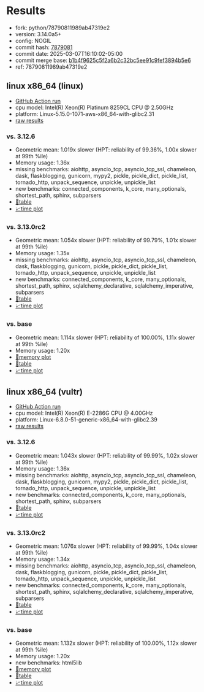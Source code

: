 # Results

- fork: python/78790811989ab47319e2
- version: 3.14.0a5+
- config: NOGIL
- commit hash: [7879081](https://github.com/python/cpython/commit/7879081)
- commit date: 2025-03-07T16:10:02-05:00
- commit merge base: [b1b4f9625c5f2a6b2c32bc5ee91c9fef3894b5e6](https://github.com/python/cpython/commit/b1b4f9625c5f2a6b2c32bc5ee91c9fef3894b5e6)
- ref: 78790811989ab47319e2

## linux x86_64 (linux)

- [GitHub Action run](https://github.com/facebookexperimental/free-threading-benchmarking/actions/runs/13731724455)
- cpu model: Intel(R) Xeon(R) Platinum 8259CL CPU @ 2.50GHz
- platform: Linux-5.15.0-1071-aws-x86_64-with-glibc2.31
- [raw results](bm-20250307-linux-x86_64-python-78790811989ab47319e2-3.14.0a5%2B-7879081.json)

### vs. 3.12.6

- Geometric mean: 1.019x slower (HPT: reliability of 99.36%, 1.00x slower at 99th %ile)
- Memory usage: 1.36x
- missing benchmarks: aiohttp, asyncio_tcp, asyncio_tcp_ssl, chameleon, dask, flaskblogging, gunicorn, mypy2, pickle, pickle_dict, pickle_list, tornado_http, unpack_sequence, unpickle, unpickle_list
- new benchmarks: connected_components, k_core, many_optionals, shortest_path, sphinx, subparsers
- [📄table](bm-20250307-linux-x86_64-python-78790811989ab47319e2-3.14.0a5%2B-7879081-vs-3.12.6.md)
- [📈time plot](bm-20250307-linux-x86_64-python-78790811989ab47319e2-3.14.0a5%2B-7879081-vs-3.12.6.svg)

### vs. 3.13.0rc2

- Geometric mean: 1.054x slower (HPT: reliability of 99.79%, 1.01x slower at 99th %ile)
- Memory usage: 1.35x
- missing benchmarks: aiohttp, asyncio_tcp, asyncio_tcp_ssl, chameleon, dask, flaskblogging, gunicorn, pickle, pickle_dict, pickle_list, tornado_http, unpack_sequence, unpickle, unpickle_list
- new benchmarks: connected_components, k_core, many_optionals, shortest_path, sphinx, sqlalchemy_declarative, sqlalchemy_imperative, subparsers
- [📄table](bm-20250307-linux-x86_64-python-78790811989ab47319e2-3.14.0a5%2B-7879081-vs-3.13.0rc2.md)
- [📈time plot](bm-20250307-linux-x86_64-python-78790811989ab47319e2-3.14.0a5%2B-7879081-vs-3.13.0rc2.svg)

### vs. base

- Geometric mean: 1.114x slower (HPT: reliability of 100.00%, 1.11x slower at 99th %ile)
- Memory usage: 1.20x
- [🧠memory plot](bm-20250307-linux-x86_64-python-78790811989ab47319e2-3.14.0a5%2B-7879081-vs-base-mem.svg)
- [📄table](bm-20250307-linux-x86_64-python-78790811989ab47319e2-3.14.0a5%2B-7879081-vs-base.md)
- [📈time plot](bm-20250307-linux-x86_64-python-78790811989ab47319e2-3.14.0a5%2B-7879081-vs-base.svg)

## linux x86_64 (vultr)

- [GitHub Action run](https://github.com/facebookexperimental/free-threading-benchmarking/actions/runs/13731724455)
- cpu model: Intel(R) Xeon(R) E-2286G CPU @ 4.00GHz
- platform: Linux-6.8.0-51-generic-x86_64-with-glibc2.39
- [raw results](bm-20250307-vultr-x86_64-python-78790811989ab47319e2-3.14.0a5%2B-7879081.json)

### vs. 3.12.6

- Geometric mean: 1.043x slower (HPT: reliability of 99.99%, 1.02x slower at 99th %ile)
- Memory usage: 1.36x
- missing benchmarks: aiohttp, asyncio_tcp, asyncio_tcp_ssl, chameleon, dask, flaskblogging, gunicorn, mypy2, pickle, pickle_dict, pickle_list, tornado_http, unpack_sequence, unpickle, unpickle_list
- new benchmarks: connected_components, k_core, many_optionals, shortest_path, sphinx, subparsers
- [📄table](bm-20250307-vultr-x86_64-python-78790811989ab47319e2-3.14.0a5%2B-7879081-vs-3.12.6.md)
- [📈time plot](bm-20250307-vultr-x86_64-python-78790811989ab47319e2-3.14.0a5%2B-7879081-vs-3.12.6.svg)

### vs. 3.13.0rc2

- Geometric mean: 1.076x slower (HPT: reliability of 99.99%, 1.04x slower at 99th %ile)
- Memory usage: 1.34x
- missing benchmarks: aiohttp, asyncio_tcp, asyncio_tcp_ssl, chameleon, dask, flaskblogging, gunicorn, pickle, pickle_dict, pickle_list, tornado_http, unpack_sequence, unpickle, unpickle_list
- new benchmarks: connected_components, k_core, many_optionals, shortest_path, sphinx, sqlalchemy_declarative, sqlalchemy_imperative, subparsers
- [📄table](bm-20250307-vultr-x86_64-python-78790811989ab47319e2-3.14.0a5%2B-7879081-vs-3.13.0rc2.md)
- [📈time plot](bm-20250307-vultr-x86_64-python-78790811989ab47319e2-3.14.0a5%2B-7879081-vs-3.13.0rc2.svg)

### vs. base

- Geometric mean: 1.132x slower (HPT: reliability of 100.00%, 1.12x slower at 99th %ile)
- Memory usage: 1.20x
- new benchmarks: html5lib
- [🧠memory plot](bm-20250307-vultr-x86_64-python-78790811989ab47319e2-3.14.0a5%2B-7879081-vs-base-mem.svg)
- [📄table](bm-20250307-vultr-x86_64-python-78790811989ab47319e2-3.14.0a5%2B-7879081-vs-base.md)
- [📈time plot](bm-20250307-vultr-x86_64-python-78790811989ab47319e2-3.14.0a5%2B-7879081-vs-base.svg)

